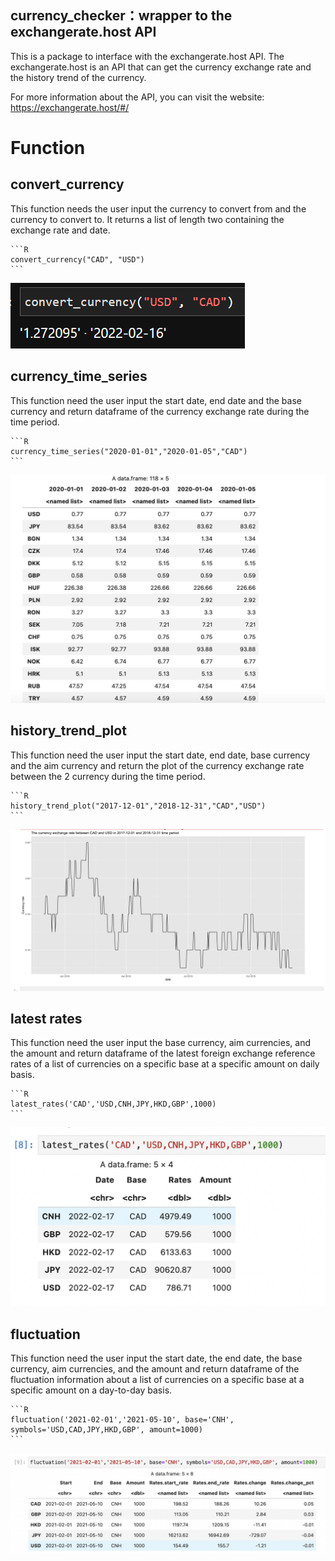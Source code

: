 ## currency_checker：wrapper to the exchangerate.host API

This is a package to interface with the exchangerate.host API. The exchangerate.host is an API that can get the currency exchange rate and the history trend of the currency. 

For more information about the API, you can visit the website: https://exchangerate.host/#/

# Function

## convert_currency

This function needs the user input the currency to convert from and the currency to convert to. It returns a list of length two containing the exchange rate and date. 

    ```R
    convert_currency("CAD", "USD")
    ```
    
![Output Picture](picture/convert_currency.png)

## currency_time_series

This function need the user input the start date, end date and the base currency and return dataframe of the currency exchange rate during the time period. 

    ```R
    currency_time_series("2020-01-01","2020-01-05","CAD")
    ```
    
![Output Picture](picture/currency_time_series.jpg)
    

## history_trend_plot

This function need the user input the start date, end date, base currency and the aim currency and return the plot of the currency exchange rate between the 2 currency during the time period.

    ```R
    history_trend_plot("2017-12-01","2018-12-31","CAD","USD")
    ```
    
    
![Output Picture](picture/history_trend_plot.jpg)

## latest rates

This function need the user input the base currency, aim currencies, and the amount and return dataframe of the latest foreign exchange reference rates of a list of currencies on a specific base at a specific amount on daily basis. 

    ```R
    latest_rates('CAD','USD,CNH,JPY,HKD,GBP',1000)
    ```
    
    
![Output Picture](picture/latest_rates_output.jpg)

## fluctuation

This function need the user input the start date, the end date, the base currency, aim currencies, and the amount and return dataframe of the fluctuation information about a list of currencies on a specific base at a specific amount on a day-to-day basis. 

    ```R
    fluctuation('2021-02-01','2021-05-10', base='CNH', symbols='USD,CAD,JPY,HKD,GBP', amount=1000)
    ```
    
    
![Output Picture](picture/fluctuation_output.jpg)
